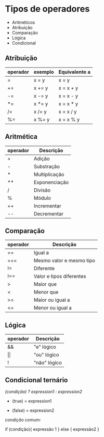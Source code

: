 # Tipos de operadores

- Aritméticos
- Atribuição
- Comparação
- Lógica
- Condicional

## Atribuição

operador | exemplo | Equivalente a
---------|---------|--------------
= | x = y | x = y
+= | x += y | x = x + y
-= | x -= y | x = x - y
*= | x *= y | x = x * y
/= | x /= y | x = x / y
%= | x %= y | x = x % y

## Aritmética

operador | Descrição
---------|----------
 \+ | Adição 
 \- | Substração 
 \* | Multiplicação 
 ** | Exponenciação 
 / | Divisão 
 % | Módulo 
 ++ | Incrementar
 -- | Decrementar


## Comparação

operador | Descrição
---------|----------
 == | Igual a 
 === | Mesmo valor e mesmo tipo 
 != | Diferente 
 !== | Valor e tipos diferentes 
 \> | Maior que 
 < | Menor que 
 \>= | Maior ou igual a
 <= | Menor ou igual a

## Lógica

operador | Descrição
---------|----------
 && | "e" lógico
 \|\| | "ou" lógico 
 ! | "não" lógico

## Condicional ternário

*(condição) ? expression1 : expression2*

- (true) = expression1


- (false) = expression2

*condição comum:*

if (condição){
    expressão 1
} else {
    expressão2
}